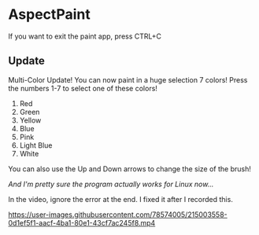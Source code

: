# AspectPaint

If you want to exit the paint app, press CTRL+C

## Update

Multi-Color Update! You can now paint in a huge selection 7 colors! Press the numbers 1-7 to select one of these colors!

1. Red
2. Green
3. Yellow
4. Blue
5. Pink
6. Light Blue
7. White

You can also use the Up and Down arrows to change the size of the brush!

*And I'm pretty sure the program actually works for Linux now...*

In the video, ignore the error at the end. I fixed it after I recorded this.

https://user-images.githubusercontent.com/78574005/215003558-0d1ef5f1-aacf-4ba1-80e1-43cf7ac245f8.mp4

